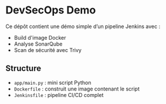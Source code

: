 # DevSecOps Demo

Ce dépôt contient une démo simple d’un pipeline Jenkins avec :

- Build d'image Docker
- Analyse SonarQube
- Scan de sécurité avec Trivy

## Structure

- `app/main.py` : mini script Python
- `Dockerfile` : construit une image contenant le script
- `Jenkinsfile` : pipeline CI/CD complet
